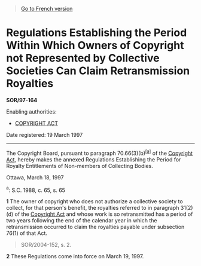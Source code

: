 > [Go to French version](/fr/Règlements/Décrets,%20ordonnances%20et%20règlements%20statutaires/97/164.md)

# Regulations Establishing the Period Within Which Owners of Copyright not Represented by Collective Societies Can Claim Retransmission Royalties

**SOR/97-164**

Enabling authorities: 
- [COPYRIGHT ACT](/en/Acts/Revised%20Statutes%20of%20Canada/C/C-42.md)

Date registered: 19 March 1997

----------

The Copyright Board, pursuant to paragraph 70.66(3)(b)<sup><a href='#footnotea'>[a]</a></sup> of the [Copyright Act](/en/Acts/Revised%20Statutes%20of%20Canada/C/C-42.md), hereby makes the annexed Regulations Establishing the Period for Royalty Entitlements of Non-members of Collecting Bodies.

Ottawa, March 18, 1997

<a name='footnotea'><sup>a</sup></a>: S.C. 1988, c. 65, s. 65<br />



**1** The owner of copyright who does not authorize a collective society to collect, for that person's benefit, the royalties referred to in paragraph 31(2)(d) of the [Copyright Act](/en/Acts/Revised%20Statutes%20of%20Canada/C/C-42.md) and whose work is so retransmitted has a period of two years following the end of the calendar year in which the retransmission occurred to claim the royalties payable under subsection 76(1) of that Act.
> SOR/2004-152, s. 2.




**2** These Regulations come into force on March 19, 1997.


